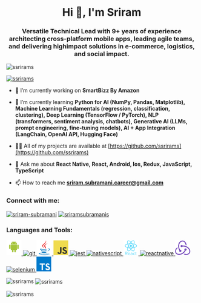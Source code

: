<h1 align="center">Hi 👋, I'm Sriram</h1>
<h3 align="center">Versatile Technical Lead with 9+ years of experience architecting cross-platform mobile apps, leading agile teams, and delivering highimpact solutions in e-commerce, logistics, and social impact.</h3>

<p align="left"> <img src="https://komarev.com/ghpvc/?username=ssrirams&label=Profile%20views&color=0e75b6&style=flat" alt="ssrirams" /> </p>

<p align="left"> <a href="https://github.com/ryo-ma/github-profile-trophy"><img src="https://github-profile-trophy.vercel.app/?username=ssrirams" alt="ssrirams" /></a> </p>

- 🔭 I’m currently working on **SmartBizz By Amazon**

- 🌱 I’m currently learning **Python for AI (NumPy, Pandas, Matplotlib), Machine Learning Fundamentals (regression, classification, clustering), Deep Learning (TensorFlow / PyTorch), NLP (transformers, sentiment analysis, chatbots), Generative AI (LLMs, prompt engineering, fine-tuning models), AI + App Integration (LangChain, OpenAI API, Hugging Face)**

- 👨‍💻 All of my projects are available at [https://github.com/ssrirams](https://github.com/ssrirams)

- 💬 Ask me about **React Native, React, Android, Ios, Redux, JavaScript, TypeScript**

- 📫 How to reach me **sriram.subramani.career@gmail.com**

<h3 align="left">Connect with me:</h3>
<p align="left">
<a href="https://linkedin.com/in/sriram-subramani" target="blank"><img align="center" src="https://raw.githubusercontent.com/rahuldkjain/github-profile-readme-generator/master/src/images/icons/Social/linked-in-alt.svg" alt="sriram-subramani" height="30" width="40" /></a>
<a href="https://www.leetcode.com/sriramsubramanis" target="blank"><img align="center" src="https://raw.githubusercontent.com/rahuldkjain/github-profile-readme-generator/master/src/images/icons/Social/leet-code.svg" alt="sriramsubramanis" height="30" width="40" /></a>
</p>

<h3 align="left">Languages and Tools:</h3>
<p align="left"> <a href="https://developer.android.com" target="_blank" rel="noreferrer"> <img src="https://raw.githubusercontent.com/devicons/devicon/master/icons/android/android-original-wordmark.svg" alt="android" width="40" height="40"/> </a> <a href="https://git-scm.com/" target="_blank" rel="noreferrer"> <img src="https://www.vectorlogo.zone/logos/git-scm/git-scm-icon.svg" alt="git" width="40" height="40"/> </a> <a href="https://www.java.com" target="_blank" rel="noreferrer"> <img src="https://raw.githubusercontent.com/devicons/devicon/master/icons/java/java-original.svg" alt="java" width="40" height="40"/> </a> <a href="https://developer.mozilla.org/en-US/docs/Web/JavaScript" target="_blank" rel="noreferrer"> <img src="https://raw.githubusercontent.com/devicons/devicon/master/icons/javascript/javascript-original.svg" alt="javascript" width="40" height="40"/> </a> <a href="https://jestjs.io" target="_blank" rel="noreferrer"> <img src="https://www.vectorlogo.zone/logos/jestjsio/jestjsio-icon.svg" alt="jest" width="40" height="40"/> </a> <a href="https://nativescript.org/" target="_blank" rel="noreferrer"> <img src="https://raw.githubusercontent.com/detain/svg-logos/780f25886640cef088af994181646db2f6b1a3f8/svg/nativescript.svg" alt="nativescript" width="40" height="40"/> </a> <a href="https://reactjs.org/" target="_blank" rel="noreferrer"> <img src="https://raw.githubusercontent.com/devicons/devicon/master/icons/react/react-original-wordmark.svg" alt="react" width="40" height="40"/> </a> <a href="https://reactnative.dev/" target="_blank" rel="noreferrer"> <img src="https://reactnative.dev/img/header_logo.svg" alt="reactnative" width="40" height="40"/> </a> <a href="https://redux.js.org" target="_blank" rel="noreferrer"> <img src="https://raw.githubusercontent.com/devicons/devicon/master/icons/redux/redux-original.svg" alt="redux" width="40" height="40"/> </a> <a href="https://www.selenium.dev" target="_blank" rel="noreferrer"> <img src="https://raw.githubusercontent.com/detain/svg-logos/780f25886640cef088af994181646db2f6b1a3f8/svg/selenium-logo.svg" alt="selenium" width="40" height="40"/> </a> <a href="https://www.typescriptlang.org/" target="_blank" rel="noreferrer"> <img src="https://raw.githubusercontent.com/devicons/devicon/master/icons/typescript/typescript-original.svg" alt="typescript" width="40" height="40"/> </a> </p>

<p><img align="left" src="https://github-readme-stats.vercel.app/api/top-langs?username=ssrirams&show_icons=true&locale=en&layout=compact" alt="ssrirams" /></p>

<p>&nbsp;<img align="center" src="https://github-readme-stats.vercel.app/api?username=ssrirams&show_icons=true&locale=en" alt="ssrirams" /></p>

<p><img align="center" src="https://github-readme-streak-stats.herokuapp.com/?user=ssrirams&" alt="ssrirams" /></p>
